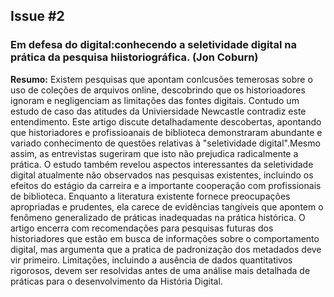 ## Issue #2 

### Em defesa do digital:conhecendo a seletividade digital na prática da pesquisa hiistoriográfica. (Jon Coburn)

**Resumo:** Existem pesquisas que apontam conlcusões temerosas sobre o uso de coleções de arquivos online, descobrindo que os historioadores
ignoram e negligenciam as limitações das fontes digitais. Contudo um estudo de caso das atitudes da Univiersidade Newcastle contradiz este entendimento.
Este artigo discute detalhadamente descobertas, apontando que historiadores e profissioanais de biblioteca demonstraram abundante e variado conhecimento
de questões relativas à "seletividade digital".Mesmo assim, as entrevistas sugeriram que isto não prejudica radicalmente a  prática. O estudo também revelou aspectos interessantes da seletividade digital atualmente não observados nas pesquisas existentes, incluindo os efeitos do estágio da carreira e a importante cooperação com profissionais de biblioteca. Enquanto a literatura existente fornece preocupações apropriadas e prudentes, ela carece de evidências tangíveis que apontem o fenômeno generalizado de práticas inadequadas na prática histórica. O artigo encerra com recomendações para pesquisas futuras dos historiadores que estão em busca de informações sobre o comportamento digital, mas argumenta que a pratica de padronização dos metadados deve vir primeiro. Limitações, incluindo a ausência de dados quantitativos rigorosos, devem ser resolvidas antes de uma análise mais detalhada de práticas para o desenvolvimento da História Digital. 
